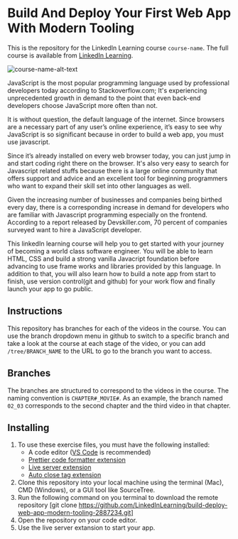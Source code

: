 # Build And Deploy Your First Web App With Modern Tooling
This is the repository for the LinkedIn Learning course `course-name`. The full course is available from [LinkedIn Learning][lil-course-url].

![course-name-alt-text][lil-thumbnail-url]  


JavaScript is the most popular programming language used by professional developers today according to Stackoverflow.com; It's experiencing unprecedented growth in demand to the point that even back-end developers choose JavaScript more often than not.

It is without question, the default language of the internet. Since browsers are a necessary part of any user’s online experience, it’s easy to see why JavaScript is so significant because in order to build a web app, you must use javascript.

Since it’s already installed on every web browser today, you can just jump in and start coding right there on the browser. It's also very easy to search for Javascript related stuffs because there is a large online community that offers support and advice and an excellent tool for beginning programmers who want to expand their skill set into other languages as well.

Given the increasing number of businesses and companies being birthed every day, there is a corresponding increase in demand for developers who are familiar with Javascript programming especially on the frontend. According to a report released by Devskiller.com, 70 percent of companies surveyed want to hire a JavaScript developer.

This linkedIn learning course will help you to get started with your journey of becoming a world class software engineer. You will be able to learn HTML, CSS and build a strong vanilla Javacript foundation before advancing to use frame works and libraries provided by this language. In addition to that, you will also learn how to build a note app from start to finish, use version control(git and github) for your work flow and finally launch your app to go public.

## Instructions
This repository has branches for each of the videos in the course. You can use the branch dropdown menu in github to switch to a specific branch and take a look at the course at each stage of the video, or you can add `/tree/BRANCH_NAME` to the URL to go to the branch you want to access.
  

## Branches
The branches are structured to correspond to the videos in the course. The naming convention is `CHAPTER#_MOVIE#`. As an example, the branch named `02_03` corresponds to the second chapter and the third video in that chapter.

## Installing
1. To use these exercise files, you must have the following installed:
	- A code editor ([VS Code](https://code.visualstudio.com/) is recommended)
	- [Prettier code formatter extension](https://marketplace.visualstudio.com/items?itemName=esbenp.prettier-vscode)
	- [Live server extension](https://marketplace.visualstudio.com/items?itemName=ritwickdey.LiveServer)
	- [Auto close tag extension](https://marketplace.visualstudio.com/items?itemName=formulahendry.auto-close-tag)
2. Clone this repository into your local machine using the terminal (Mac), CMD (Windows), or a GUI tool like SourceTree.
3. Run the following command on you terminal to download the remote repository [git clone https://github.com/LinkedInLearning/build-deploy-web-app-modern-tooling-2887234.git]
4. Open the repository on your code editor.
5. Use the live server extansion to start your app.


[0]: # (Replace these placeholder URLs with actual course URLs)

[lil-course-url]: https://www.linkedin.com/learning/
[lil-thumbnail-url]: http://

